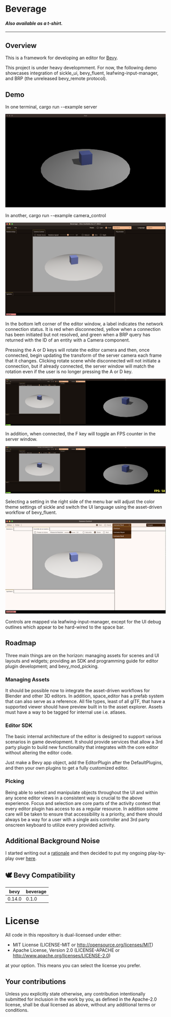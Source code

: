 # Beverage

#### _Also available as a t-shirt._

---

## Overview

This is a framework for developing an editor for [Bevy](https://github.com/bevyengine/bevy).

This project is under heavy developmment. For now, the following demo showcases integration of
sickle_ui, bevy_fluent, leafwing-input-manager, and BRP (the unreleased bevy_remote protocol).

## Demo

In one terminal, cargo run --example server

![Initial Server Window State](./docs/bev1a.png)

In another, cargo run --example camera_control

![Initial Editor Window State](./docs/bev1b.png)

In the bottom left corner of the editor window, a label indicates the network connection status.
It is red when disconnected, yellow when a connection has been initiated but not resolved, and
green when a BRP query has returned with the ID of an entity with a Camera component.

Pressing the A or D keys will rotate the editor camera and then, once connected, begin updating the
transform of the server camera each frame that it changes. Clicking rotate scene while disconnected
will not initiate a connection, but if already connected, the server window will match the rotation
even if the user is no longer pressing the A or D key.

![Editor Remotely Controls Server Camera](./docs/bev2.png)

In addition, when connected, the F key will toggle an FPS counter in the server window.

![Editor Remotely Controls Server FPS Widget](./docs/bev3.png)

Selecting a setting in the right side of the menu bar will adjust the color theme settings of
sickle and switch the UI language using the asset-driven workflow of bevy_fluent.

![Editor Allows Language Selection](./docs/bev4.png)

Controls are mapped via leafwing-input-manager, except for the UI debug outlines which appear to be
hard-wired to the space bar.

## Roadmap

Three main things are on the horizon: managing assets for scenes and UI layouts and widgets;
providing an SDK and programming guide for editor plugin development; and bevy_mod_picking.

### Managing Assets

It should be possible now to integrate the asset-driven workflows for Blender and other 3D editors.
In addition, space_editor has a prefab system that can also serve as a reference. All file types,
least of all glTF, that have a supported viewer should have preview built in to the asset explorer.
Assets must have a way to be tagged for internal use i.e. atlases.

### Editor SDK

The basic internal architecture of the editor is designed to support various scenarios in game
development. It should provide services that allow a 3rd party plugin to build new functionality
that integrates with the core editor without altering the editor code.

Just make a Bevy app object, add the EditorPlugin after the DefaultPlugins, and then your own
plugins to get a fully customized editor.

### Picking

Being able to select and manipulate objects throughout the UI and within any scene editor views
in a consistent way is crucial to the above experience. Focus and selection are core parts of the
activity context that every editor plugin has access to as a regular resource. In addition some
care will be taken to ensure that accessibility is a priority, and there should always be a way
for a user with a single axis controller and 3rd party onscreen keyboard to utilize every provided
activity.

## Additional Background Noise

I started writing out a [rationale](rationale.md) and then decided to put my ongoing play-by-play
over [here](commentary.md).

## 🕊 Bevy Compatibility

| bevy   | beverage |
| ------ | -------- |
| 0.14.0 | 0.1.0    |

# License

All code in this repository is dual-licensed under either:

- MIT License (LICENSE-MIT or http://opensource.org/licenses/MIT)
- Apache License, Version 2.0 (LICENSE-APACHE or http://www.apache.org/licenses/LICENSE-2.0)

at your option. This means you can select the license you prefer.

## Your contributions

Unless you explicitly state otherwise, any contribution intentionally submitted for inclusion in the work by you, as defined in the Apache-2.0 license, shall be dual licensed as above, without any additional terms or conditions.
